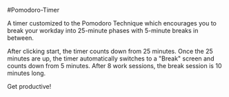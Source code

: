 #Pomodoro-Timer

A timer customized to the Pomodoro Technique which encourages you to break your workday into 25-minute phases with 5-minute breaks in between.

After clicking start, the timer counts down from 25 minutes. Once the 25 minutes are up, the timer automatically switches to a "Break" screen and counts down from 5 minutes. After 8 work sessions, the break session is 10 minutes long.

Get productive!